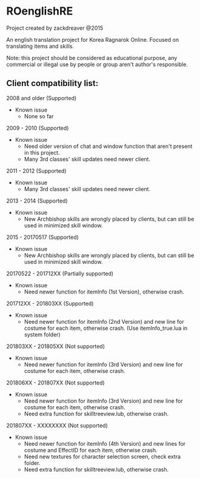 ROenglishRE
=======
Project created by zackdreaver @2015

An english translation project for Korea Ragnarok Online. Focused on translating items and skills.

Note: this project should be considered as educational purpose, any commercial or illegal use by people or group aren't author's responsible.

Client compatibility list:
---------
2008 and older (Supported)
* Known issue
	* None so far

2009 - 2010 (Supported)
* Known issue
	* Need older version of chat and window function that aren't present in this project.
	* Many 3rd classes' skill updates need newer client.

2011 - 2012 (Supported)
* Known issue
	* Many 3rd classes' skill updates need newer client.

2013 - 2014 (Supported)
* Known issue
	* New Archbishop skills are wrongly placed by clients, but can still be used in minimized skill window.

2015 - 20170517 (Supported)
* Known issue
	* New Archbishop skills are wrongly placed by clients, but can still be used in minimized skill window.

20170522 - 201712XX (Partially supported)
* Known issue
	* Need newer function for itemInfo (1st Version), otherwise crash.

201712XX - 201803XX (Supported)
* Known issue
	* Need newer function for itemInfo (2nd Version) and new line for costume for each item, otherwise crash. (Use itemInfo_true.lua in system folder)

201803XX - 201805XX (Not supported)
* Known issue
	* Need newer function for itemInfo (3rd Version) and new line for costume for each item, otherwise crash.

201806XX - 201807XX (Not supported)
* Known issue
	* Need newer function for itemInfo (3rd Version) and new line for costume for each item, otherwise crash.
	* Need extra function for skilltreeview.lub, otherwise crash.

201807XX - XXXXXXXX (Not supported)
* Known issue
	* Need newer function for itemInfo (4th Version) and new lines for costume and EffectID for each item, otherwise crash.
	* Need new textures for character selection screen, check extra folder.
	* Need extra function for skilltreeview.lub, otherwise crash.
